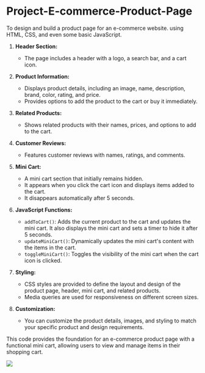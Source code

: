 # Project-E-commerce-Product-Page
To design and build a product page for an e-commerce website. using HTML, CSS, and even some basic JavaScript.

1. **Header Section:**
   - The page includes a header with a logo, a search bar, and a cart icon.

2. **Product Information:**
   - Displays product details, including an image, name, description, brand, color, rating, and price.
   - Provides options to add the product to the cart or buy it immediately.

3. **Related Products:**
   - Shows related products with their names, prices, and options to add to the cart.

4. **Customer Reviews:**
   - Features customer reviews with names, ratings, and comments.

5. **Mini Cart:**
   - A mini cart section that initially remains hidden.
   - It appears when you click the cart icon and displays items added to the cart.
   - It disappears automatically after 5 seconds.

6. **JavaScript Functions:**
   - `addToCart()`: Adds the current product to the cart and updates the mini cart. It also displays the mini cart and sets a timer to hide it after 5 seconds.
   - `updateMiniCart()`: Dynamically updates the mini cart's content with the items in the cart.
   - `toggleMiniCart()`: Toggles the visibility of the mini cart when the cart icon is clicked.

7. **Styling:**
   - CSS styles are provided to define the layout and design of the product page, header, mini cart, and related products.
   - Media queries are used for responsiveness on different screen sizes.

8. **Customization:**
   - You can customize the product details, images, and styling to match your specific product and design requirements.

This code provides the foundation for an e-commerce product page with a functional mini cart, allowing users to view and manage items in their shopping cart.

<img src="https://github.com/user-attachments/assets/d15af1f2-6833-46bc-a9ae-202af59f7a37">
